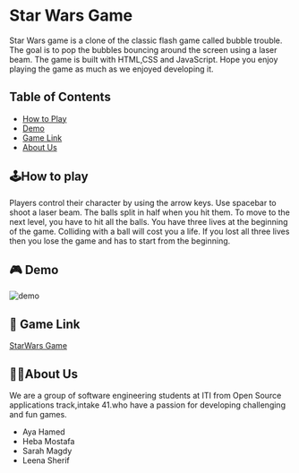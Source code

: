 # Star Wars Game

Star Wars game is a clone of the classic flash game called bubble trouble. The goal is to pop the bubbles bouncing around the screen using a laser beam. The game is built with HTML,CSS and JavaScript.
Hope you enjoy playing the game as much as we enjoyed developing it.

## Table of Contents

- [How to Play](https://github.com/leenasherif239/StarWars_game#%EF%B8%8Fhow-to-play)
- [Demo](https://github.com/leenasherif239/StarWars_game#-demo)
- [Game Link](https://github.com/leenasherif239/StarWars_game#-game-link)
- [About Us](https://github.com/leenasherif239/StarWars_game#about-us)

## 🕹️How to play

Players control their character by using the arrow keys. Use spacebar to shoot a laser beam. The balls split in half when you hit them. To move to the next level, you have to hit all the balls. You have three lives at the beginning of the game. Colliding with a ball will cost you a life. If you lost all three lives then you lose the game and has to start from the beginning.



## 🎮 Demo

![demo](https://github.com/leenasherif239/StarWars_game/blob/main/img/demo.gif)



## 🔗 Game Link 

[StarWars Game](https://leenasherif239.github.io/StarWars_game/)

## 👩‍💻About Us

We are a group of software engineering students at ITI from Open Source applications track,intake 41.who have a passion for developing challenging and fun games. 

- Aya Hamed 
- Heba Mostafa
- Sarah Magdy 
- Leena Sherif

